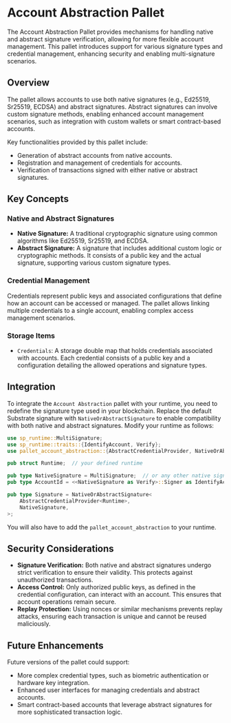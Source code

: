 # Account Abstraction Pallet

The Account Abstraction Pallet provides mechanisms for handling native and abstract signature verification, allowing for more flexible account management.
This pallet introduces support for various signature types and credential management, enhancing security and enabling multi-signature scenarios.

## Overview

The pallet allows accounts to use both native signatures (e.g., Ed25519, Sr25519, ECDSA) and abstract signatures.
Abstract signatures can involve custom signature methods, enabling enhanced account management scenarios, such as integration with custom wallets or smart contract-based accounts.

Key functionalities provided by this pallet include:
- Generation of abstract accounts from native accounts.
- Registration and management of credentials for accounts.
- Verification of transactions signed with either native or abstract signatures.

## Key Concepts

### Native and Abstract Signatures

- **Native Signature:** A traditional cryptographic signature using common algorithms like Ed25519, Sr25519, and ECDSA.
- **Abstract Signature:** A signature that includes additional custom logic or cryptographic methods. It consists of a public key and the actual signature, supporting various custom signature types.

### Credential Management

Credentials represent public keys and associated configurations that define how an account can be accessed or managed.
The pallet allows linking multiple credentials to a single account, enabling complex access management scenarios.

### Storage Items

- `Credentials`: A storage double map that holds credentials associated with accounts.
Each credential consists of a public key and a configuration detailing the allowed operations and signature types.

## Integration

To integrate the `Account Abstraction` pallet with your runtime, you need to redefine the signature type used in your blockchain.
Replace the default Substrate signature with `NativeOrAbstractSignature` to enable compatibility with both native and abstract signatures.
Modify your runtime as follows:

```rust
use sp_runtime::MultiSignature;
use sp_runtime::traits::{IdentifyAccount, Verify};
use pallet_account_abstraction::{AbstractCredentialProvider, NativeOrAbstractSignature};

pub struct Runtime;  // your defined runtime

pub type NativeSignature = MultiSignature;  // or any other native signature type
pub type AccountId = <<NativeSignature as Verify>::Signer as IdentifyAccount>::AccountId;

pub type Signature = NativeOrAbstractSignature<
    AbstractCredentialProvider<Runtime>,
    NativeSignature,
>;
```

You will also have to add the `pallet_account_abstraction` to your runtime.

## Security Considerations

- **Signature Verification:** Both native and abstract signatures undergo strict verification to ensure their validity. This protects against unauthorized transactions.
- **Access Control:** Only authorized public keys, as defined in the credential configuration, can interact with an account. This ensures that account operations remain secure.
- **Replay Protection:** Using nonces or similar mechanisms prevents replay attacks, ensuring each transaction is unique and cannot be reused maliciously.

## Future Enhancements

Future versions of the pallet could support:
- More complex credential types, such as biometric authentication or hardware key integration.
- Enhanced user interfaces for managing credentials and abstract accounts.
- Smart contract-based accounts that leverage abstract signatures for more sophisticated transaction logic.
